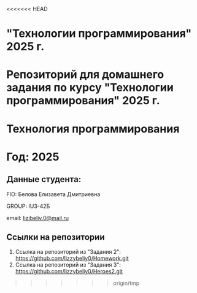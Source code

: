 <<<<<<< HEAD
# "Технологии программирования" 2025 г.
Репозиторий для домашнего задания по курсу "Технологии программирования" 2025 г.
=======
# Технология программирования
# Год: 2025

## Данные студента:

FIO: Белова Елизавета Дмитриевна

GROUP: IU3-42Б

email: lizibeliy.0@mail.ru

## Ссылки на репозитории

1. Ссылка на репозиторий из "Задания 2": https://github.com/lizzybeliy0/Homework.git
2. Ссылка на репозиторий из "Задания 3": https://github.com/lizzybeliy0/Heroes2.git
>>>>>>> origin/tmp

